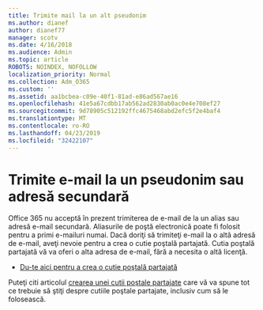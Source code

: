 ```yaml
---
title: Trimite mail la un alt pseudonim
ms.author: dianef
author: dianef77
manager: scotv
ms.date: 4/16/2018
ms.audience: Admin
ms.topic: article
ROBOTS: NOINDEX, NOFOLLOW
localization_priority: Normal
ms.collection: Adm_O365
ms.custom: ''
ms.assetid: aa1bcbea-c09e-40f1-81ad-e86ad567ae16
ms.openlocfilehash: 41e5a67cdbb17ab562ad2830ab0ac0e4e708ef27
ms.sourcegitcommit: 9d78905c512192ffc4675468abd2efc5f2e4baf4
ms.translationtype: MT
ms.contentlocale: ro-RO
ms.lasthandoff: 04/23/2019
ms.locfileid: "32422107"
---
```

# <a name="send-email-from-an-alias-or-secondary-address"></a>Trimite e-mail la un pseudonim sau adresă secundară

Office 365 nu acceptă în prezent trimiterea de e-mail de la un alias sau adresă e-mail secundară. Aliasurile de poştă electronică poate fi folosit pentru a primi e-mailuri numai. Dacă doriţi să trimiteţi e-mail la o altă adresă de e-mail, aveţi nevoie pentru a crea o cutie poştală partajată. Cutia poştală partajată vă va oferi o alta adresa de e-mail, fără a necesita o altă licenţă. 
  
- [Du-te aici pentru a crea o cutie poştală partajată](https://portal.office.com/AdminPortal/Home#/AssistedGuide/addemailoptions)
    
Puteţi citi articolul [crearea unei cutii poştale partajate](https://support.office.com/article/871a246d-3acd-4bba-948e-5de8be0544c9) care vă va spune tot ce trebuie să ştiţi despre cutiile poştale partajate, inclusiv cum să le folosească. 
  

